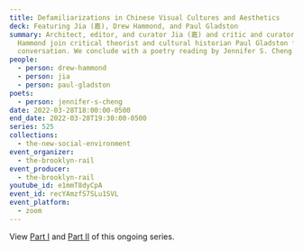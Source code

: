 ```yaml
---
title: Defamiliarizations in Chinese Visual Cultures and Aesthetics
deck: Featuring Jia (嘉), Drew Hammond, and Paul Gladston
summary: Architect, editor, and curator Jia (嘉) and critic and curator Drew
  Hammond join critical theorist and cultural historian Paul Gladston for a
  conversation. We conclude with a poetry reading by Jennifer S. Cheng.
people:
  - person: drew-hammond
  - person: jia
  - person: paul-gladston
poets:
  - person: jennifer-s-cheng
date: 2022-03-28T18:00:00-0500
end_date: 2022-03-28T19:30:00-0500
series: 525
collections:
  - the-new-social-environment
event_organizer:
  - the-brooklyn-rail
event_producer:
  - the-brooklyn-rail
youtube_id: e1mmT8dyCpA
event_id: recYAmzfS7SLu1SVL
event_platform:
  - zoom
---
```

View [Part I](https://brooklynrail.org/events/2021/10/04/abstractions-in-chinese-aesthetics-and-visual-culture/) and [Part II](https://brooklynrail.org/events/2022/01/24/abstractions-in-chinese-visual-culture-and-aesthetics-part-ii/) of this ongoing series.